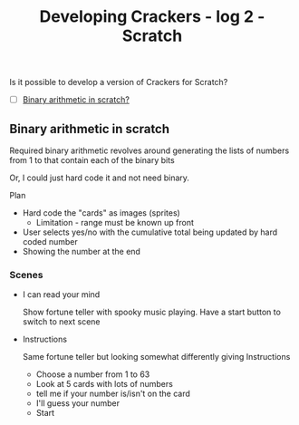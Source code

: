 ﻿---
backlinks:
- title: Developing Crackers
  url: /memex/sense/Python/developing-crackers.html
tags: crackers, teaching, teaching-digital-technologies, teaching-mathematics
title: Developing Crackers - log 2 - Scratch
type: note
---
Is it possible to develop a version of Crackers for Scratch? 

- [ ] [Binary arithmetic in scratch?](#binary-arithmetic-in-scratch)


## Binary arithmetic in scratch

Required binary arithmetic revolves around generating the lists of numbers from 1 to that contain each of the binary bits

Or, I could just hard code it and not need binary.

Plan 

- Hard code the "cards" as images (sprites)
  - Limitation - range must be known up front
- User selects yes/no with the cumulative total being updated by hard coded number
- Showing the number at the end


### Scenes

- I can read your mind

    Show fortune teller with spooky music playing. Have a start button to switch to next scene

- Instructions

    Same fortune teller but looking somewhat differently giving Instructions

    - Choose a number from 1 to 63 
    - Look at 5 cards with lots of numbers
    - tell me if your number is/isn't on the card
    - I'll guess your number
    - Start